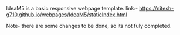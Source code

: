 IdeaM5 is a basic responsive webpage template.
link:- https://nitesh-g710.github.io/webpages/IdeaM5/staticIndex.html

Note- there are some changes to be done, so its not fuly completed.
